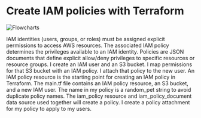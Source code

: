 # Create IAM policies with Terraform


![Flowcharts](https://user-images.githubusercontent.com/19356065/180014901-de343f5b-371a-4a2d-abe7-32e046849f9c.png)


IAM identities (users, groups, or roles) must be assigned explicit permissions to access AWS resources.
The associated IAM policy determines the privileges available to an IAM identity.
Policies are JSON documents that define explicit allow/deny privileges to specific resources or resource groups.
I create an IAM user and an S3 bucket. I map permissions for that S3 bucket with an IAM policy. I attach that policy to the new user.
An IAM policy resource is the starting point for creating an IAM policy in Terraform.
The main.tf file contains an IAM policy resource, an S3 bucket, and a new IAM user.
The name in my policy is a random_pet string to avoid duplicate policy names.
The iam_policy resource and iam_policy_document data source used together will create a policy. I create a policy attachment for my policy to apply to my users.
